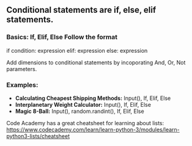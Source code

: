 ## Conditional statements are if, else, elif statements. 

### Basics: If, Elif, Else Follow the format 

if condition: 
  expression 
elif: 
  expression
else: 
  expression 

Add dimensions to conditional statements by incoporating And, Or, Not parameters. 

### Examples: 
- **Calculating Cheapest Shipping Methods:** Input(), If, Elif, Else 
- **Interplanetary Weight Calculator:** Input(), If, Elif, Else 
- **Magic 8-Ball:** Input(), random.randint(), If, Elif, Else



Code Academy has a great cheatsheet for learning about lists: 
https://www.codecademy.com/learn/learn-python-3/modules/learn-python3-lists/cheatsheet
